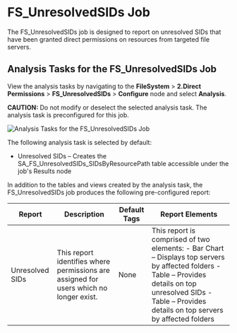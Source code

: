 # FS_UnresolvedSIDs Job

The FS_UnresolvedSIDs job is designed to report on unresolved SIDs that have been granted direct
permissions on resources from targeted file servers.

## Analysis Tasks for the FS_UnresolvedSIDs Job

View the analysis tasks by navigating to the **FileSystem** > **2.Direct Permissions** >
**FS_UnresolvedSIDs** > **Configure** node and select **Analysis**.

**CAUTION:** Do not modify or deselect the selected analysis task. The analysis task is
preconfigured for this job.

![Analysis Tasks for the FS_UnresolvedSIDs Job](/img/product_docs/accessanalyzer/11.6/accessanalyzer/solutions/filesystem/directpermissions/unresolvedsidsanalysis.webp)

The following analysis task is selected by default:

- Unresolved SIDs – Creates the SA_FS_UnresolvedSIDs_SIDsByResourcePath table accessible under the
  job's Results node

In addition to the tables and views created by the analysis task, the FS_UnresolvedSIDs job produces
the following pre-configured report:

| Report          | Description                                                                            | Default Tags | Report Elements                                                                                                                                                                                                  |
| --------------- | -------------------------------------------------------------------------------------- | ------------ | ---------------------------------------------------------------------------------------------------------------------------------------------------------------------------------------------------------------- |
| Unresolved SIDs | This report identifies where permissions are assigned for users which no longer exist. | None         | This report is comprised of two elements: - Bar Chart – Displays top servers by affected folders - Table – Provides details on top unresolved SIDs - Table – Provides details on top servers by affected folders |
